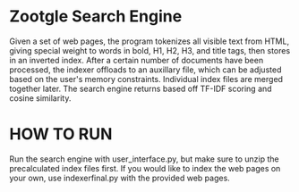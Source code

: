 # Zootgle Search Engine

Given a set of web pages, the program tokenizes all visible text from HTML, giving special weight to words in bold, H1, H2, H3, and title tags, then stores in an inverted index.  After a certain number of documents have been processed, the indexer offloads to an auxillary file, which can be adjusted based on the user's memory constraints.  Individual index files are merged together later.  The search engine returns based off TF-IDF scoring and cosine similarity.  

# HOW TO RUN
Run the search engine with user_interface.py, but make sure to unzip the precalculated index files first.  If you would like to index the web pages on your own, use indexerfinal.py with the provided web pages.
